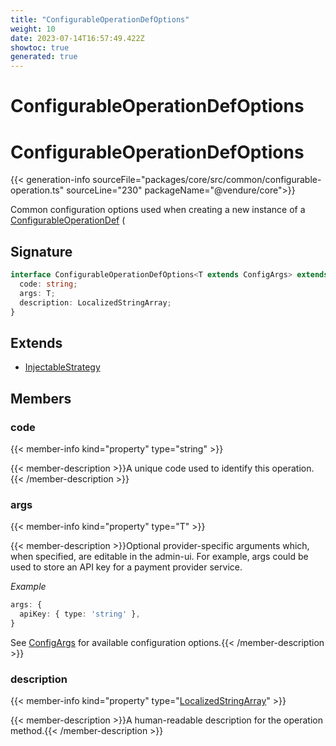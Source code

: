 ```yaml
---
title: "ConfigurableOperationDefOptions"
weight: 10
date: 2023-07-14T16:57:49.422Z
showtoc: true
generated: true
---
```

<!-- This file was generated from the Vendure source. Do not modify. Instead, re-run the "docs:build" script -->

# ConfigurableOperationDefOptions
<div class="symbol">


# ConfigurableOperationDefOptions

{{< generation-info sourceFile="packages/core/src/common/configurable-operation.ts" sourceLine="230" packageName="@vendure/core">}}

Common configuration options used when creating a new instance of a
<a href='/typescript-api/configurable-operation-def/#configurableoperationdef'>ConfigurableOperationDef</a> (

## Signature

```TypeScript
interface ConfigurableOperationDefOptions<T extends ConfigArgs> extends InjectableStrategy {
  code: string;
  args: T;
  description: LocalizedStringArray;
}
```
## Extends

 * <a href='/typescript-api/common/injectable-strategy#injectablestrategy'>InjectableStrategy</a>


## Members

### code

{{< member-info kind="property" type="string"  >}}

{{< member-description >}}A unique code used to identify this operation.{{< /member-description >}}

### args

{{< member-info kind="property" type="T"  >}}

{{< member-description >}}Optional provider-specific arguments which, when specified, are
editable in the admin-ui. For example, args could be used to store an API key
for a payment provider service.

*Example*

```ts
args: {
  apiKey: { type: 'string' },
}
```

See <a href='/typescript-api/configurable-operation-def/config-args#configargs'>ConfigArgs</a> for available configuration options.{{< /member-description >}}

### description

{{< member-info kind="property" type="<a href='/typescript-api/configurable-operation-def/localized-string-array#localizedstringarray'>LocalizedStringArray</a>"  >}}

{{< member-description >}}A human-readable description for the operation method.{{< /member-description >}}


</div>
